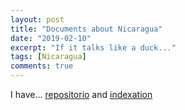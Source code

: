 ```yaml
---
layout: post
title: "Documents about Nicaragua"
date: "2019-02-10"
excerpt: "If it talks like a duck..."
tags: [Nicaragua]
comments: true
---
```


I have... [repositorio](http://bit.ly/nicaragua-repositorio) and [indexation](http://bit.ly/nic-indexacion)
